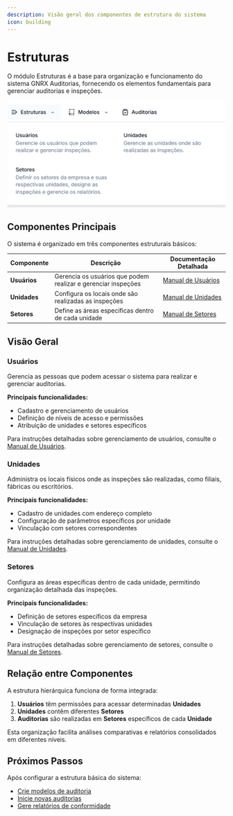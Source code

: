 ```yaml
---
description: Visão geral dos componentes de estrutura do sistema
icon: building
---
```


# Estruturas

O módulo Estruturas é a base para organização e funcionamento do sistema GNRX Auditorias, fornecendo os elementos fundamentais para gerenciar auditorias e inspeções.

![Menu de Estruturas](../../.gitbook/assets/estrutura.png)

## Componentes Principais

O sistema é organizado em três componentes estruturais básicos:

| Componente   | Descrição                                                     | Documentação Detalhada           |
| ------------ | ------------------------------------------------------------- | -------------------------------- |
| **Usuários** | Gerencia os usuários que podem realizar e gerenciar inspeções | [Manual de Usuários](usuario.md) |
| **Unidades** | Configura os locais onde são realizadas as inspeções          | [Manual de Unidades](unidade.md) |
| **Setores**  | Define as áreas específicas dentro de cada unidade            | [Manual de Setores](setor.md)    |

## Visão Geral

### Usuários

Gerencia as pessoas que podem acessar o sistema para realizar e gerenciar auditorias.

**Principais funcionalidades:**

* Cadastro e gerenciamento de usuários
* Definição de níveis de acesso e permissões
* Atribuição de unidades e setores específicos

Para instruções detalhadas sobre gerenciamento de usuários, consulte o [Manual de Usuários](usuario.md).

### Unidades

Administra os locais físicos onde as inspeções são realizadas, como filiais, fábricas ou escritórios.

**Principais funcionalidades:**

* Cadastro de unidades com endereço completo
* Configuração de parâmetros específicos por unidade
* Vinculação com setores correspondentes

Para instruções detalhadas sobre gerenciamento de unidades, consulte o [Manual de Unidades](unidade.md).

### Setores

Configura as áreas específicas dentro de cada unidade, permitindo organização detalhada das inspeções.

**Principais funcionalidades:**

* Definição de setores específicos da empresa
* Vinculação de setores às respectivas unidades
* Designação de inspeções por setor específico

Para instruções detalhadas sobre gerenciamento de setores, consulte o [Manual de Setores](setor.md).

## Relação entre Componentes

A estrutura hierárquica funciona de forma integrada:

1. **Usuários** têm permissões para acessar determinadas **Unidades**
2. **Unidades** contêm diferentes **Setores**
3. **Auditorias** são realizadas em **Setores** específicos de cada **Unidade**

Esta organização facilita análises comparativas e relatórios consolidados em diferentes níveis.

## Próximos Passos

Após configurar a estrutura básica do sistema:

* [Crie modelos de auditoria](../modelo-customizado.md)
* [Inicie novas auditorias](../criar-auditoria.md)
* [Gere relatórios de conformidade](../relatorio-auditoria.md)
